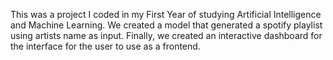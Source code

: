 This was a project I coded in my First Year of studying Artificial Intelligence and Machine Learning.
We created a model that generated a spotify playlist using artists name as input.
Finally, we created an interactive dashboard for the interface for the user to use as a frontend.
